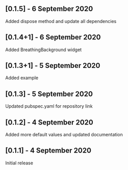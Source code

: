 ## [0.1.5] - 6 September 2020
Added dispose method and update all dependencies

## [0.1.4+1] - 6 September 2020
Added BreathingBackground widget

## [0.1.3+1] - 5 September 2020
Added example

## [0.1.3] - 5 September 2020
Updated pubspec.yaml for repository link

## [0.1.2] - 4 September 2020
Added more default values and updated documentation

## [0.1.1] - 4 September 2020
Initial release
